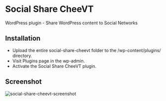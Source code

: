 # Social Share CheeVT
WordPress plugin - Share WordPress content to Social Networks

## Installation

- Upload the entire social-share-cheevt folder to the /wp-content/plugins/ directory.
- Visit Plugins page in the wp-admin.
- Activate the Social Share CheeVT plugin.

## Screenshot

![social-share-cheevt-screenshot](https://user-images.githubusercontent.com/9007291/94371685-906ec500-00f8-11eb-8452-dc08c2a7e3c3.jpg)
